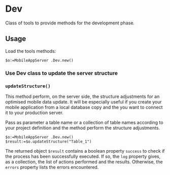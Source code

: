 # Dev

Class of tools to provide methods for the development phase.

## Usage

Load the tools methods:

```4d
$o:=MobileAppServer .Dev.new()
```

### Use Dev class to update the server structure
### `updateStructure()`

This method perform, on the server side, the structure adjustments for an optimised mobile data update. It will be especially useful if you create your mobile application from a local database copy and the you want to connect it to your production server.

Pass as parameter a table name or a collection of table names according to your project definition and the method perform the structure adjustments.

```4d
$o:=MobileAppServer .Dev.new()
$result:=$o.updateStructure("Table_1")
```
The returned object `$result` contains a boolean property `success` to check if the process has been successfully executed. If so, the `log` property gives, as a collection, the list of actions performed and the results. Otherwise, the `errors` property lists the errors encountered.


